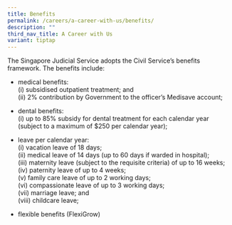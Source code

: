```yaml
---
title: Benefits
permalink: /careers/a-career-with-us/benefits/
description: ""
third_nav_title: A Career with Us
variant: tiptap
---
```

<p>The Singapore Judicial Service adopts the Civil Service’s benefits framework.
The benefits include:</p>
<ul>
<li>
<p>medical benefits:
<br>(i) subsidised outpatient treatment; and
<br>(ii) 2% contribution by Government to the officer’s Medisave account;</p>
</li>
<li>
<p>dental benefits:
<br>(i) up to 85% subsidy for dental treatment for each calendar year (subject
to a maximum of $250 per calendar year);</p>
</li>
<li>
<p>leave per calendar year:
<br>(i) vacation leave of 18 days;
<br>(ii) medical leave of 14 days (up to 60 days if warded in hospital);
<br>(iii) maternity leave (subject to the requisite criteria) of up to 16
weeks;
<br>(iv) paternity leave of up to 4 weeks;
<br>(v) family care leave of up to 2 working days;
<br>(vi) compassionate leave of up to 3 working days;
<br>(vii) marriage leave; and&nbsp;
<br>(viii) childcare leave;</p>
</li>
<li>
<p>flexible benefits (FlexiGrow)</p>
</li>
</ul>
<p></p>